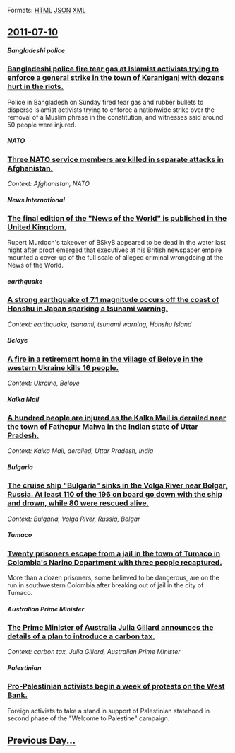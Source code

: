 
Formats: [HTML](2011/07/10/index.html)  [JSON](2011/07/10/index.json)  [XML](2011/07/10/index.xml)  

## [2011-07-10](/news/2011/07/10/index.md)

##### Bangladeshi police
### [Bangladeshi police fire tear gas at Islamist activists trying to enforce a general strike in the town of Keraniganj with dozens hurt in the riots. ](/news/2011/07/10/bangladeshi-police-fire-tear-gas-at-islamist-activists-trying-to-enforce-a-general-strike-in-the-town-of-keraniganj-with-dozens-hurt-in-the.md)
Police in Bangladesh on Sunday fired tear gas and rubber bullets to disperse Islamist activists trying to enforce a nationwide strike over the removal of a Muslim phrase in the constitution, and witnesses said around 50 people were injured.

##### NATO
### [Three NATO service members are killed in separate attacks in Afghanistan. ](/news/2011/07/10/three-nato-service-members-are-killed-in-separate-attacks-in-afghanistan.md)
_Context: Afghanistan, NATO_

##### News International
### [The final edition of the "News of the World" is published in the United Kingdom. ](/news/2011/07/10/the-final-edition-of-the-news-of-the-world-is-published-in-the-united-kingdom.md)
Rupert Murdoch&#039;s takeover of BSkyB appeared to be dead in the water last night after proof emerged that executives at his British newspaper empire mounted a cover-up of the full scale of alleged criminal wrongdoing at the News of the World.

##### earthquake
### [A strong earthquake of 7.1 magnitude occurs off the coast of Honshu in Japan sparking a tsunami warning. ](/news/2011/07/10/a-strong-earthquake-of-7-1-magnitude-occurs-off-the-coast-of-honshu-in-japan-sparking-a-tsunami-warning.md)
_Context: earthquake, tsunami, tsunami warning, Honshu Island_

##### Beloye
### [A fire in a retirement home in the village of Beloye in the western Ukraine kills 16 people. ](/news/2011/07/10/a-fire-in-a-retirement-home-in-the-village-of-beloye-in-the-western-ukraine-kills-16-people.md)
_Context: Ukraine, Beloye_

##### Kalka Mail
### [A hundred people are injured as the Kalka Mail is derailed near the town of Fathepur Malwa in the Indian state of Uttar Pradesh. ](/news/2011/07/10/a-hundred-people-are-injured-as-the-kalka-mail-is-derailed-near-the-town-of-fathepur-malwa-in-the-indian-state-of-uttar-pradesh.md)
_Context: Kalka Mail, derailed, Uttar Pradesh, India_

##### Bulgaria
### [The cruise ship "Bulgaria" sinks in the Volga River near Bolgar, Russia. At least 110 of the 196 on board go down with the ship and drown, while 80 were rescued alive. ](/news/2011/07/10/the-cruise-ship-bulgaria-sinks-in-the-volga-river-near-bolgar-russia-at-least-110-of-the-196-on-board-go-down-with-the-ship-and-drown-w.md)
_Context: Bulgaria, Volga River, Russia, Bolgar_

##### Tumaco
### [Twenty prisoners escape from a jail in the town of Tumaco in Colombia's Narino Department with three people recaptured. ](/news/2011/07/10/twenty-prisoners-escape-from-a-jail-in-the-town-of-tumaco-in-colombia-s-naria-o-department-with-three-people-recaptured.md)
More than a dozen prisoners, some believed to be dangerous, are on the run in southwestern Colombia after breaking out of jail in the city of Tumaco.

##### Australian Prime Minister
### [The Prime Minister of Australia Julia Gillard announces the details of a plan to introduce a carbon tax. ](/news/2011/07/10/the-prime-minister-of-australia-julia-gillard-announces-the-details-of-a-plan-to-introduce-a-carbon-tax.md)
_Context: carbon tax, Julia Gillard, Australian Prime Minister_

##### Palestinian
### [Pro-Palestinian activists begin a week of protests on the West Bank. ](/news/2011/07/10/pro-palestinian-activists-begin-a-week-of-protests-on-the-west-bank.md)
Foreign activists to take a stand in support of Palestinian statehood in second phase of the &quot;Welcome to Palestine&quot; campaign.

## [Previous Day...](/news/2011/07/9/index.md)

